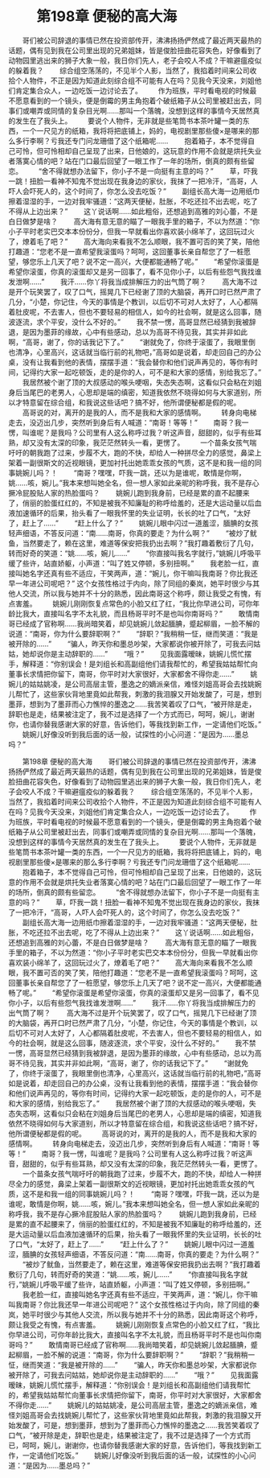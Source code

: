 # 　　第198章 便秘的高大海
　　哥们被公司辞退的事情已然在投资部传开，沸沸扬扬俨然成了最近两天最热的话题，偶有见到我在公司里出现的兄弟姐妹，皆是俊脸扭曲花容失色，好像看到了动物园里逃出来的狮子大象一般，我日你们先人，老子会咬人不成？干嘛避瘟疫似的躲着我？
　　综合组空荡荡的，不见半个人影，当然了，我掐着时间来公司收拾个人物件，不正是因为知道此刻综合组不可能有人在吗？见我今天没来，刘姐他们肯定集合众人，一边吃饭一边讨论去了。
　　作为班族，平时看电视的时候最不愿意看到的一个镜头，便是倒霉的男主角抱着个破纸箱子从公司里被赶出去，同事们或嘲弄或同情的复杂目光啊……那叫一个落魄，没想到这样的事情今天居然真的发生在了我头上。
　　要说个人物件，无非就是些笔筒书本茶叶罐一类的东西，一个一尺见方的纸箱，我将将把底铺上，妈的，电视剧里那些傻×是哪来的那么多行李啊？亏我还专门问龙珊借了这个纸箱呢……
　　抱着箱子，本不觉得自己可怜，但可怜相却自己呈现了出来，日他娘的，这玩意的作用不会就是烘托失业者落寞心情的吧？站在门口最后回望了一眼工作了一年的场所，倒真的颇有些留恋。
　　“舍不得就想办法留下，你小子不是一向挺有主意的吗？”
　　草，吓我一跳！扭脸一看神不知鬼不觉出现在我身边的家伙，我抹了一把冷汗，“高哥，人吓人会吓死人的，这个时间了，你怎么没去吃饭？”
　　副组长高大海一边用纸巾擦着湿湿的手，一边对我牢骚道：“这两天便秘，肚胀，不吃还拉不出去呢，吃了不得从上边出来？”
　　这丫说话啊……如此粗俗，还想追到高雅的刘心蕾，不是白日做梦是啥？
　　高大海有意无意的瞄了一眼我手里的箱子，不以为然道：“你小子平时老实巴交本本份份分，但我一早就看出你喜欢装小绵羊了，这回玩过火了，燎着毛了吧？”
　　高大海向来看我不怎么顺眼，我不置可否的笑了笑，陪他打趣道：“您老不是一直希望我滚蛋吗？呵呵，这回董事长亲自帮您了了一桩愿望，够您乐上几天了吧？说不定一高兴，大便都能通畅了呢。”
　　“希望你滚蛋是希望你滚蛋，你真的滚蛋却又是另一回事了，看不见你小子，以后有些怨气我找谁发泄啊……”
　　我汗……你丫将我当成排解压力的出气筒了啊？
　　高大海不过是开个玩笑罢了，叹了口气，摇晃几下已经谢了顶的大脑袋，再开口时已然严肃了几分，“小楚，你记住，今天的事情是个教训，以后切不可对人太好了，人心都隔着肚皮呢，不去害人，但也不要轻易的相信人，如今的社会啊，就是这么回事，随波逐流，求个平安，没什么不好的。”
　　我不禁一愣，高哥显然已经猜到我被辞退，是因为墨菲的缘故，心中有些感动，总以为高哥不待见我，其实并非如此啊，“高哥，谢了，你的话我记下了。”
　　“谢就免了，你终于滚蛋了，我眼里倒也清净，心里高兴，这话就当临行前的礼物吧，”高哥如是说着，却走回自己的办公桌，没有让我看到他的表情，摆摆手道：“我会替你和他们说声再见的，等你有时间，记得约大家一起吃顿饭，走的是你的人，可不是和大家的感情，别给我忘了。”
　　我居然被个谢了顶的大叔感动的喉头哽咽，失态失态啊，这看似只会粘在刘姐身后当尾巴的老男人，心思却是端的缜密，知道我依然不晓得如何与大家道别，所以才特意留在综合组，和我说这些话吧？搞不好，他所谓便秘都是假的呢。
　　高哥说的对，离开的是我的人，而不是我和大家的感情啊。
　　转身向电梯走去，没迈出几步，突然听到身后有人喊道：“南哥！等等！”
　　南哥？我一愣，叫谁呢？是我吗？公司里有人这么称呼过我？听这声音，甜甜的，似乎有些耳熟，却又没有太深的印象，我茫茫然转头一看，更愣了。
　　一个苗条女孩气喘吁吁的朝我跑了过来，步履不大，跑的不快，却给人一种拼尽全力的感觉，鼻梁上架着一副很斯文的近视眼镜，更加衬托出她乖乖女孩的气质，这不是和我一组的同事姚婉儿吗？！
　　“南哥？嘿嘿，吓我一跳，还以为是谁呢，敢情是你啊，姚……咳，婉儿。”我本来想叫她全名，但一想人家如此亲昵的称呼我，我不是存心撅冷屁股贴人家的热脸蛋吗？
　　姚婉儿跑到我身前，已经是累的直不起腰来了，俏丽的脸蛋红红的，不知是被我不知廉耻的称呼给羞的，还是大运动量以后血液加速循环的后果，抬头看了一眼我怀里的失业证明，长长的吐了口气，“太好了，赶上了……”
　　“赶上什么了？”
　　姚婉儿眼中闪过一道羞涩，腼腆的女孩轻声细语，不答反问道：“南……南哥，你真的要走？为什么啊？”
　　“被炒了鱿鱼，当然要走了，赖在这里，难道等保安把我扔出去啊？”我打趣着敷衍了几句，转而好奇的笑道：“姚……咳，婉儿……”
　　“你直接叫我名字就行，”姚婉儿呼吸平缓了些许，站直娇躯，小声道：“叫了姓又停顿，多别扭啊。”
　　我老脸一红，直接叫她名字还真有些不适应，干笑两声，道：“婉儿，你干嘛叫我南哥？你比我还早一年进公司呢吧？” 这个女孩性格过于内向，除了同组的秦岚，她平时很少与其他人交流，所以我与她并不十分的熟悉，因此南哥这个称呼，颇让我受之有愧，有点害羞。
　　姚婉儿刚刚恢复点常色的小脸又红了红，“我比你早进公司，可你年龄比我大，直接叫名字不太礼貌，而且杨哥平时不是也叫你南哥吗？”
　　敢情南哥已经成了官称啊……我尚暗笑着，却见姚婉儿敛起腼腆，蹙起柳眉，一脸不解的说道：“南哥，你为什么要辞职啊？”
　　“辞职？”我稍稍一怔，继而笑道：“我是被开除的……”
　　“骗人，昨天你和墨总吵架，大家都说你被开除了，可我去问姑姑，她却说你是主动辞职的……”
　　“哦？”
　　见我面露暧昧，姚婉儿慌忙摆手，解释道：“你别误会！是刘组长和高副组他们请我帮忙的，希望我姑姑帮忙向董事长求情把你留下，南哥，你平时对大家很好，大家都舍不得你走……”
　　姚婉儿的姑姑姚凌，是公司高层主管，墨逸之的嫡派亲信，难怪刘姐高哥会去找姚婉儿帮忙了，这些家伙背地里竟如此帮我，刺激的我泪腺又开始发酸了，可是，想到墨菲，想到为了墨菲而心力憔悴的墨逸之……我苦笑着叹了口气，“被开除是走，辞职也是走，结果被注定了，我不过是选择了一个方式而已，呵呵，婉儿，谢谢你，也请你替我感谢大家的好意，告诉他们，等我找到新工作，一定请他们吃饭。”
　　姚婉儿好像没听到我后面的话一般，试探性的小心问道：“是因为……墨总吗？”

　　第198章 便秘的高大海
　　哥们被公司辞退的事情已然在投资部传开，沸沸扬扬俨然成了最近两天最热的话题，偶有见到我在公司里出现的兄弟姐妹，皆是俊脸扭曲花容失色，好像看到了动物园里逃出来的狮子大象一般，我日你们先人，老子会咬人不成？干嘛避瘟疫似的躲着我？
　　综合组空荡荡的，不见半个人影，当然了，我掐着时间来公司收拾个人物件，不正是因为知道此刻综合组不可能有人在吗？见我今天没来，刘姐他们肯定集合众人，一边吃饭一边讨论去了。
　　作为班族，平时看电视的时候最不愿意看到的一个镜头，便是倒霉的男主角抱着个破纸箱子从公司里被赶出去，同事们或嘲弄或同情的复杂目光啊……那叫一个落魄，没想到这样的事情今天居然真的发生在了我头上。
　　要说个人物件，无非就是些笔筒书本茶叶罐一类的东西，一个一尺见方的纸箱，我将将把底铺上，妈的，电视剧里那些傻×是哪来的那么多行李啊？亏我还专门问龙珊借了这个纸箱呢……
　　抱着箱子，本不觉得自己可怜，但可怜相却自己呈现了出来，日他娘的，这玩意的作用不会就是烘托失业者落寞心情的吧？站在门口最后回望了一眼工作了一年的场所，倒真的颇有些留恋。
　　“舍不得就想办法留下，你小子不是一向挺有主意的吗？”
　　草，吓我一跳！扭脸一看神不知鬼不觉出现在我身边的家伙，我抹了一把冷汗，“高哥，人吓人会吓死人的，这个时间了，你怎么没去吃饭？”
　　副组长高大海一边用纸巾擦着湿湿的手，一边对我牢骚道：“这两天便秘，肚胀，不吃还拉不出去呢，吃了不得从上边出来？”
　　这丫说话啊……如此粗俗，还想追到高雅的刘心蕾，不是白日做梦是啥？
　　高大海有意无意的瞄了一眼我手里的箱子，不以为然道：“你小子平时老实巴交本本份份分，但我一早就看出你喜欢装小绵羊了，这回玩过火了，燎着毛了吧？”
　　高大海向来看我不怎么顺眼，我不置可否的笑了笑，陪他打趣道：“您老不是一直希望我滚蛋吗？呵呵，这回董事长亲自帮您了了一桩愿望，够您乐上几天了吧？说不定一高兴，大便都能通畅了呢。”
　　“希望你滚蛋是希望你滚蛋，你真的滚蛋却又是另一回事了，看不见你小子，以后有些怨气我找谁发泄啊……”
　　我汗……你丫将我当成排解压力的出气筒了啊？
　　高大海不过是开个玩笑罢了，叹了口气，摇晃几下已经谢了顶的大脑袋，再开口时已然严肃了几分，“小楚，你记住，今天的事情是个教训，以后切不可对人太好了，人心都隔着肚皮呢，不去害人，但也不要轻易的相信人，如今的社会啊，就是这么回事，随波逐流，求个平安，没什么不好的。”
　　我不禁一愣，高哥显然已经猜到我被辞退，是因为墨菲的缘故，心中有些感动，总以为高哥不待见我，其实并非如此啊，“高哥，谢了，你的话我记下了。”
　　“谢就免了，你终于滚蛋了，我眼里倒也清净，心里高兴，这话就当临行前的礼物吧，”高哥如是说着，却走回自己的办公桌，没有让我看到他的表情，摆摆手道：“我会替你和他们说声再见的，等你有时间，记得约大家一起吃顿饭，走的是你的人，可不是和大家的感情，别给我忘了。”
　　我居然被个谢了顶的大叔感动的喉头哽咽，失态失态啊，这看似只会粘在刘姐身后当尾巴的老男人，心思却是端的缜密，知道我依然不晓得如何与大家道别，所以才特意留在综合组，和我说这些话吧？搞不好，他所谓便秘都是假的呢。
　　高哥说的对，离开的是我的人，而不是我和大家的感情啊。
　　转身向电梯走去，没迈出几步，突然听到身后有人喊道：“南哥！等等！”
　　南哥？我一愣，叫谁呢？是我吗？公司里有人这么称呼过我？听这声音，甜甜的，似乎有些耳熟，却又没有太深的印象，我茫茫然转头一看，更愣了。
　　一个苗条女孩气喘吁吁的朝我跑了过来，步履不大，跑的不快，却给人一种拼尽全力的感觉，鼻梁上架着一副很斯文的近视眼镜，更加衬托出她乖乖女孩的气质，这不是和我一组的同事姚婉儿吗？！
　　“南哥？嘿嘿，吓我一跳，还以为是谁呢，敢情是你啊，姚……咳，婉儿。”我本来想叫她全名，但一想人家如此亲昵的称呼我，我不是存心撅冷屁股贴人家的热脸蛋吗？
　　姚婉儿跑到我身前，已经是累的直不起腰来了，俏丽的脸蛋红红的，不知是被我不知廉耻的称呼给羞的，还是大运动量以后血液加速循环的后果，抬头看了一眼我怀里的失业证明，长长的吐了口气，“太好了，赶上了……”
　　“赶上什么了？”
　　姚婉儿眼中闪过一道羞涩，腼腆的女孩轻声细语，不答反问道：“南……南哥，你真的要走？为什么啊？”
　　“被炒了鱿鱼，当然要走了，赖在这里，难道等保安把我扔出去啊？”我打趣着敷衍了几句，转而好奇的笑道：“姚……咳，婉儿……”
　　“你直接叫我名字就行，”姚婉儿呼吸平缓了些许，站直娇躯，小声道：“叫了姓又停顿，多别扭啊。”
　　我老脸一红，直接叫她名字还真有些不适应，干笑两声，道：“婉儿，你干嘛叫我南哥？你比我还早一年进公司呢吧？” 这个女孩性格过于内向，除了同组的秦岚，她平时很少与其他人交流，所以我与她并不十分的熟悉，因此南哥这个称呼，颇让我受之有愧，有点害羞。
　　姚婉儿刚刚恢复点常色的小脸又红了红，“我比你早进公司，可你年龄比我大，直接叫名字不太礼貌，而且杨哥平时不是也叫你南哥吗？”
　　敢情南哥已经成了官称啊……我尚暗笑着，却见姚婉儿敛起腼腆，蹙起柳眉，一脸不解的说道：“南哥，你为什么要辞职啊？”
　　“辞职？”我稍稍一怔，继而笑道：“我是被开除的……”
　　“骗人，昨天你和墨总吵架，大家都说你被开除了，可我去问姑姑，她却说你是主动辞职的……”
　　“哦？”
　　见我面露暧昧，姚婉儿慌忙摆手，解释道：“你别误会！是刘组长和高副组他们请我帮忙的，希望我姑姑帮忙向董事长求情把你留下，南哥，你平时对大家很好，大家都舍不得你走……”
　　姚婉儿的姑姑姚凌，是公司高层主管，墨逸之的嫡派亲信，难怪刘姐高哥会去找姚婉儿帮忙了，这些家伙背地里竟如此帮我，刺激的我泪腺又开始发酸了，可是，想到墨菲，想到为了墨菲而心力憔悴的墨逸之……我苦笑着叹了口气，“被开除是走，辞职也是走，结果被注定了，我不过是选择了一个方式而已，呵呵，婉儿，谢谢你，也请你替我感谢大家的好意，告诉他们，等我找到新工作，一定请他们吃饭。”
　　姚婉儿好像没听到我后面的话一般，试探性的小心问道：“是因为……墨总吗？”
